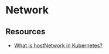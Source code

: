 # Network

## Resources

* [What is hostNetwork in Kubernetes?](https://stackoverflow.com/questions/77110555/what-is-hostnetwork-in-kubernetes)
